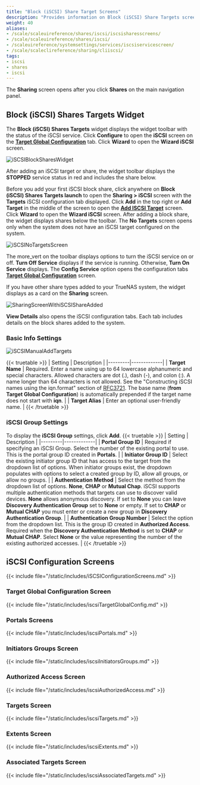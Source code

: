 ```yaml
---
title: "Block (iSCSI) Share Target Screens"
description: "Provides information on Block (iSCSI) Share Targets screens and settings."
weight: 40
aliases:
- /scale/scaleuireference/shares/iscsi/iscsisharesscreens/
- /scale/scaleuireference/shares/iscsi/
- /scaleuireference/systemsettings/services/iscsiservicescreen/
- /scale/scaleclireference/sharing/cliiscsi/
tags:
- iscsi
- shares
- iscsi
---
```


The **Sharing** screen opens after you click **Shares** on the main navigation panel.  

## Block (iSCSI) Shares Targets Widget

The **Block (iSCSI) Shares Targets** widget displays the widget toolbar with the status of the iSCSI service. 
Click **Configure** to open the **iSCSI** screen on the **[Target Global Configuration](#target-global-configuration-screen)** tab. 
Click **Wizard** to open the **Wizard iSCSI** screen.

![iSCSIBlockSharesWidget](/images/SCALE/Shares/iSCSIBlockSharesWidget.png "Block (iSCSI) Share Target Widget Toolbar")

After adding an iSCSI target or share, the widget toolbar displays the **STOPPED** service status in red and includes the share below.

Before you add your first iSCSI block share, click anywhere on **Block (iSCSI) Shares Targets <span class="material-icons">launch</span>** to open the **Sharing > iSCSI** screen with the **Targets** iSCSI configuration tab displayed.
Click **Add** in the top right or **Add Target** in the middle of the screen to open the **[Add ISCSI Target](#add-and-edit-iscsi-target-screens)** screen. 
Click **Wizard** to open the **Wizard iSCSI** screen. After adding a block share, the widget displays shares below the toolbar.
The **No Targets** screen opens only when the system does not have an iSCSI target configured on the system.  


![iSCSINoTargetsScreen](/images/SCALE/Shares/iSCSINoTargetsScreen.png "iSCSI No Targets screen")

The <span class="material-icons">more_vert</span> on the toolbar displays options to turn the iSCSI service on or off. 
**Turn Off Service** displays if the service is running. Otherwise, **Turn On Service** displays. 
The **Config Service** option opens the configuration tabs **[Target Global Configuration](#target-global-configuration-screen)** screen.

If you have other share types added to your TrueNAS system, the widget displays as a card on the **Sharing** screen.

![SharingScreenWithiSCSIShareAdded](/images/SCALE/Shares/SharingScreenWithiSCSIShareAdded.png "Sharing Screen with iSCSI Share")

**View Details** also opens the iSCSI configuration tabs. Each tab includes details on the block shares added to the system.

### Basic Info Settings

![iSCSIManualAddTargets](/images/SCALE/Shares/iSCSIManualAddTargets.png "Add iSCSI Target Screen")

{{< truetable >}}
| Setting | Description |
|---------|-------------|
| **Target Name** | Required. Enter a name using up to 64 lowercase alphanumeric and special characters. Allowed characters are dot (.), dash (-), and colon (:). A name longer than 64 characters is not allowed. See the "Constructing iSCSI names using the iqn.format" section of [RFC3721](https://tools.ietf.org/html/rfc3721.html). The base name (**from Target Global Configuration**) is automatically prepended if the target name does not start with **iqn**. |
| **Target Alias** | Enter an optional user-friendly name. |
{{< /truetable >}}

### iSCSI Group Settings

To display the **iSCSI Group** settings, click **Add**.
{{< truetable >}}
| Setting | Description |
|---------|-------------|
| **Portal Group ID** | Required if specifying an iSCSI Group. Select the number of the existing portal to use. This is the portal group ID created in **Portals**. |
| **Initiator Group ID** | Select the existing initiator group ID that has access to the target from the dropdown list of options. When initiator groups exist, the dropdown populates with options to select a created group by ID, allow all groups, or allow no groups. |
| **Authentication Method** | Select the method from the dropdown list of options. **None**, **CHAP** or **Mutual Chap**. iSCSI supports multiple authentication methods that targets can use to discover valid devices. **None** allows anonymous discovery. If set to **None** you can leave **Discovery Authentication Group** set to **None** or empty. If set to **CHAP** or **Mutual CHAP** you must enter or create a new group in **Discovery Authentication Group**. |
| **Authentication Group Number** | Select the option from the dropdown list. This is the group ID created in **Authorized Access**. Required when the **Discovery Authentication Method** is set to **CHAP** or **Mutual CHAP**. Select **None** or the value representing the number of the existing authorized accesses. |
{{< /truetable >}}

## iSCSI Configuration Screens

{{< include file="/static/includes/iSCSIConfigurationScreens.md" >}}

### Target Global Configuration Screen

{{< include file="/static/includes/iscsiTargetGlobalConfig.md" >}}

### Portals Screens

{{< include file="/static/includes/iscsiPortals.md" >}}

### Initiators Groups Screen

{{< include file="/static/includes/iscsiInitiatorsGroups.md" >}}

### Authorized Access Screen

{{< include file="/static/includes/iscsiAuthorizedAccess.md" >}}

### Targets Screen

{{< include file="/static/includes/iscsiTargets.md" >}}

### Extents Screen

{{< include file="/static/includes/iscsiExtents.md" >}}

### Associated Targets Screen

{{< include file="/static/includes/iscsiAssociatedTargets.md" >}}
